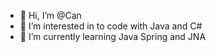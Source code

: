 - 👋 Hi, I’m @Can
- 👀 I’m interested in to code with Java and C#
- 🌱 I’m currently learning Java Spring and JNA 


<!---
mrTurtleCoder/mrTurtleCoder is a ✨ special ✨ repository because its `README.md` (this file) appears on your GitHub profile.
You can click the Preview link to take a look at your changes.
--->
